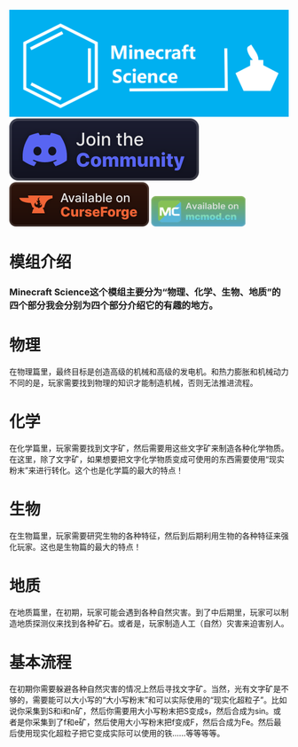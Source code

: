 ![](picture/MCSE.png)
<a href="https://discord.gg/mvFqVABev3" rel="Discord">![Discord](https://raw.githubusercontent.com/Y1rd/Y1rd/main/discord-custom_vector.svg)</a>
<a href="" rel="Curseforge">![Curseforge](https://raw.githubusercontent.com/intergrav/devins-badges/1aec26abb75544baec37249f42008b2fcc0e731f/assets/cozy/available/curseforge_vector.svg)</a>
<a href="" rel="mcmod"><img src="https://raw.githubusercontent.com/KessokuTeaTime/Badges-Extra/refs/heads/main/assets/cozy/available/mcmodcn_64h.png" alt="description" width="170" height="55">
</a>
# 模组介绍
### Minecraft Science这个模组主要分为“物理、化学、生物、地质”的四个部分我会分别为四个部分介绍它的有趣的地方。

# 物理
在物理篇里，最终目标是创造高级的机械和高级的发电机。和热力膨胀和机械动力不同的是，玩家需要找到物理的知识才能制造机械，否则无法推进流程。

# 化学
在化学篇里，玩家需要找到文字矿，然后需要用这些文字矿来制造各种化学物质。在这里，除了文字矿，如果想要把文字化学物质变成可使用的东西需要使用“现实粉末”来进行转化。这个也是化学篇的最大的特点！

# 生物
在生物篇里，玩家需要研究生物的各种特征，然后到后期利用生物的各种特征来强化玩家。这也是生物篇的最大的特点！

# 地质
在地质篇里，在初期，玩家可能会遇到各种自然灾害。到了中后期里，玩家可以制造地质探测仪来找到各种矿石。或者是，玩家制造人工（自然）灾害来迫害别人。

# 基本流程
在初期你需要躲避各种自然灾害的情况上然后寻找文字矿。当然，光有文字矿是不够的，需要能可以大小写的“大小写粉末”和可以实际使用的“现实化超粒子”。比如说你采集到S和i和n矿，然后你需要用大小写粉末把S变成s，然后合成为sin。或者是你采集到了f和e矿，然后使用大小写粉末把f变成F，然后合成为Fe。然后最后使用现实化超粒子把它变成实际可以使用的铁......等等等等。